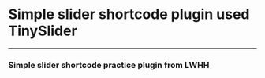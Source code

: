 # Simple slider shortcode plugin used TinySlider
---
### Simple slider shortcode practice plugin from LWHH